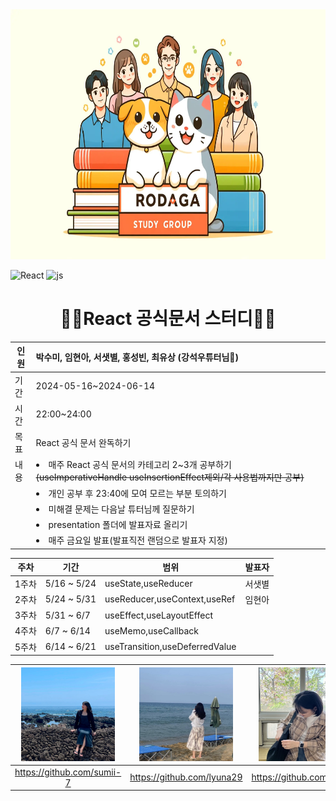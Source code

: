 
<img src="./photo/rodagaFinal.jpg"  width="100%" height="400"/> 

![React](https://img.shields.io/badge/React-20232A?style=for-the-badge&logo=react&logoColor=61DAFB)
![js](https://img.shields.io/badge/JavaScript-F7DF1E?style=for-the-badge&logo=JavaScript&logoColor=white)


<div align="center">
    
# 👨‍💻React 공식문서 스터디👨‍💻

</div>

<div align="center">
    
|인원 | 박수미, 임현아, 서샛별, 홍성빈, 최유상 (강석우튜터님🤣)|
| --- | :-- |
|기간 | 2024-05-16~2024-06-14|
|시간 | 22:00~24:00
|목표 | React 공식 문서 완독하기|
| 내용 |<li>매주 React 공식 문서의 카테고리 2~3개 공부하기 ~~(useImperativeHandle useInsertionEffect제외/각 사용법까지만 공부)~~</li>
| |<li>개인 공부 후 23:40에 모여 모르는 부분 토의하기</li>|
| |<li>미해결 문제는 다음날 튜터님께 질문하기</li>|
| |<li>presentation 폴더에 발표자료 올리기</li>|
| |<li>매주 금요일 발표(발표직전 랜덤으로 발표자 지정)</li>|

| 주차 | 기간 | 범위 | 발표자 |
| --- | --- | --- | --- |
| 1주차 | 5/16 ~ 5/24 | useState,useReducer | 서샛별 |
| 2주차 | 5/24 ~ 5/31 | useReducer,useContext,useRef| 임현아 |
| 3주차 | 5/31 ~ 6/7 | useEffect,useLayoutEffect|  |
| 4주차 | 6/7 ~ 6/14 | useMemo,useCallback |  |
| 5주차 | 6/14 ~ 6/21 | useTransition,useDeferredValue |  |

</div>

| <img src="./photo/sumi.jpg"  width="150" height="150"/> | <img src="./photo/lyuna29.jpeg"  width="150" height="150"/> | <img src="./photo/ssb.jpg"  width="150" height="150"/> | <img src="./photo/IMG_4598.jpeg"  width="150" height="150"/>| <img src="./photo/luke.jpg"  width="150" height="150"/> |
| :---: | :---: | :---: | :---: | :---: |
|https://github.com/sumii-7|https://github.com/lyuna29|https://github.com/ssbmel|https://github.com/seongbin1013|https://github.com/Seokwoodang|
